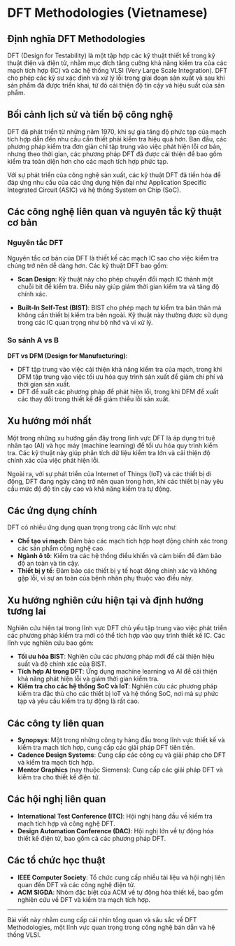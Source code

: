 # DFT Methodologies (Vietnamese)

## Định nghĩa DFT Methodologies

DFT (Design for Testability) là một tập hợp các kỹ thuật thiết kế trong kỹ thuật điện và điện tử, nhằm mục đích tăng cường khả năng kiểm tra của các mạch tích hợp (IC) và các hệ thống VLSI (Very Large Scale Integration). DFT cho phép các kỹ sư xác định và xử lý lỗi trong giai đoạn sản xuất và sau khi sản phẩm đã được triển khai, từ đó cải thiện độ tin cậy và hiệu suất của sản phẩm.

## Bối cảnh lịch sử và tiến bộ công nghệ

DFT đã phát triển từ những năm 1970, khi sự gia tăng độ phức tạp của mạch tích hợp dẫn đến nhu cầu cần thiết phải kiểm tra hiệu quả hơn. Ban đầu, các phương pháp kiểm tra đơn giản chỉ tập trung vào việc phát hiện lỗi cơ bản, nhưng theo thời gian, các phương pháp DFT đã được cải thiện để bao gồm kiểm tra toàn diện hơn cho các mạch tích hợp phức tạp.

Với sự phát triển của công nghệ sản xuất, các kỹ thuật DFT đã tiến hóa để đáp ứng nhu cầu của các ứng dụng hiện đại như Application Specific Integrated Circuit (ASIC) và hệ thống System on Chip (SoC).

## Các công nghệ liên quan và nguyên tắc kỹ thuật cơ bản

### Nguyên tắc DFT

Nguyên tắc cơ bản của DFT là thiết kế các mạch IC sao cho việc kiểm tra chúng trở nên dễ dàng hơn. Các kỹ thuật DFT bao gồm:

- **Scan Design**: Kỹ thuật này cho phép chuyển đổi mạch IC thành một chuỗi bit để kiểm tra. Điều này giúp giảm thời gian kiểm tra và tăng độ chính xác.
  
- **Built-In Self-Test (BIST)**: BIST cho phép mạch tự kiểm tra bản thân mà không cần thiết bị kiểm tra bên ngoài. Kỹ thuật này thường được sử dụng trong các IC quan trọng như bộ nhớ và vi xử lý.

### So sánh A vs B

**DFT vs DFM (Design for Manufacturing)**:
- DFT tập trung vào việc cải thiện khả năng kiểm tra của mạch, trong khi DFM tập trung vào việc tối ưu hóa quy trình sản xuất để giảm chi phí và thời gian sản xuất.
- DFT đề xuất các phương pháp để phát hiện lỗi, trong khi DFM đề xuất các thay đổi trong thiết kế để giảm thiểu lỗi sản xuất.

## Xu hướng mới nhất

Một trong những xu hướng gần đây trong lĩnh vực DFT là áp dụng trí tuệ nhân tạo (AI) và học máy (machine learning) để tối ưu hóa quy trình kiểm tra. Các kỹ thuật này giúp phân tích dữ liệu kiểm tra lớn và cải thiện độ chính xác của việc phát hiện lỗi.

Ngoài ra, với sự phát triển của Internet of Things (IoT) và các thiết bị di động, DFT đang ngày càng trở nên quan trọng hơn, khi các thiết bị này yêu cầu mức độ độ tin cậy cao và khả năng kiểm tra tự động.

## Các ứng dụng chính

DFT có nhiều ứng dụng quan trọng trong các lĩnh vực như:

- **Chế tạo vi mạch**: Đảm bảo các mạch tích hợp hoạt động chính xác trong các sản phẩm công nghệ cao.
- **Ngành ô tô**: Kiểm tra các hệ thống điều khiển và cảm biến để đảm bảo độ an toàn và tin cậy.
- **Thiết bị y tế**: Đảm bảo các thiết bị y tế hoạt động chính xác và không gặp lỗi, vì sự an toàn của bệnh nhân phụ thuộc vào điều này.

## Xu hướng nghiên cứu hiện tại và định hướng tương lai

Nghiên cứu hiện tại trong lĩnh vực DFT chủ yếu tập trung vào việc phát triển các phương pháp kiểm tra mới có thể tích hợp vào quy trình thiết kế IC. Các lĩnh vực nghiên cứu bao gồm:

- **Tối ưu hóa BIST**: Nghiên cứu các phương pháp mới để cải thiện hiệu suất và độ chính xác của BIST.
- **Tích hợp AI trong DFT**: Ứng dụng machine learning và AI để cải thiện khả năng phát hiện lỗi và giảm thời gian kiểm tra.
- **Kiểm tra cho các hệ thống SoC và IoT**: Nghiên cứu các phương pháp kiểm tra đặc thù cho các thiết bị IoT và hệ thống SoC, nơi mà sự phức tạp và yêu cầu kiểm tra tự động là rất cao.

## Các công ty liên quan

- **Synopsys**: Một trong những công ty hàng đầu trong lĩnh vực thiết kế và kiểm tra mạch tích hợp, cung cấp các giải pháp DFT tiên tiến.
- **Cadence Design Systems**: Cung cấp các công cụ và giải pháp cho DFT và kiểm tra mạch tích hợp.
- **Mentor Graphics** (nay thuộc Siemens): Cung cấp các giải pháp DFT và kiểm tra cho thiết kế điện tử.

## Các hội nghị liên quan

- **International Test Conference (ITC)**: Hội nghị hàng đầu về kiểm tra mạch tích hợp và công nghệ DFT.
- **Design Automation Conference (DAC)**: Hội nghị lớn về tự động hóa thiết kế điện tử, bao gồm cả các phương pháp DFT.

## Các tổ chức học thuật

- **IEEE Computer Society**: Tổ chức cung cấp nhiều tài liệu và hội nghị liên quan đến DFT và các công nghệ điện tử.
- **ACM SIGDA**: Nhóm đặc biệt của ACM về tự động hóa thiết kế, bao gồm nghiên cứu về DFT và kiểm tra mạch tích hợp.

---

Bài viết này nhằm cung cấp cái nhìn tổng quan và sâu sắc về DFT Methodologies, một lĩnh vực quan trọng trong công nghệ bán dẫn và hệ thống VLSI.
